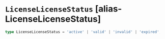 # `LicenseLicenseStatus` [alias-LicenseLicenseStatus]
```typescript
type LicenseLicenseStatus = 'active' | 'valid' | 'invalid' | 'expired';
```

